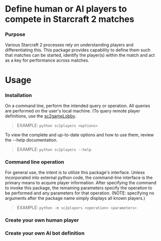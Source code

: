 
# Define human or AI players to compete in Starcraft 2 matches

### Purpose

Various Starcraft 2 processes rely on understanding players and differentiating this.  This package provides capability to
define them such that matches can be started, identify the player(s) within the match and act as a key for performance
across matches.

# Usage

### Installation

On a command line, perform the intended query or operation.  All queries are performed on the user's local machine.
(To query remote player definitions, use the [sc2gameLobby](https://github.com/ttinies/sc2gameLobby).

> EXAMPLE: `python sc2players <options>`

To view the complete and up-to-date options and how to use them, review the --help documentation.

> EXAMPLE: `python sc2players --help`

### Command line operation

For general use, the intent is to utilize this package's interface.  Unless incorporated into external python code, the
command-line interface is the primary means to acquire player information.  After specifying the command to invoke this
package, the remaining parameters specify the operation to be performed and any parameters for that operation.  (NOTE:
specifying no arguments after the package name simply displays all known players.)

> EXAMPLE: `python -m sc2players <operation> <parameters>`

### Create your own human player



### Create your own AI bot definition


